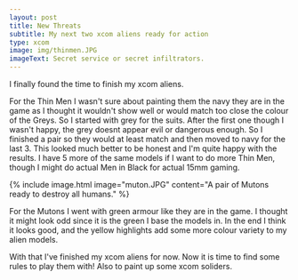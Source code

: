 ```yaml
---
layout: post
title: New Threats
subtitle: My next two xcom aliens ready for action
type: xcom
image: img/thinmen.JPG
imageText: Secret service or secret infiltrators.
---
```


I finally found the time to finish my xcom aliens. 

For the Thin Men I wasn't sure about painting them the navy they are in the game as I thought it wouldn't show well or would match too close the colour of the Greys. So I started with grey for the suits. After the first one though I wasn't happy, the grey doesnt appear evil or dangerous enough. So I finished a pair so they would at least match and then moved to navy for the last 3. This looked much better to be honest and I'm quite happy with the results. I have 5 more of the same models if I want to do more Thin Men, though I might do actual Men in Black for actual 15mm gaming.

{% include image.html image="muton.JPG" content="A pair of Mutons ready to destroy all humans." %}

For the Mutons I went with green armour like they are in the game. I thought it might look odd since it is the green I base the models in. In the end I think it looks good, and the yellow highlights add some more colour variety to my alien models.

With that I've finished my xcom aliens for now. Now it is time to find some rules to play them with! Also to paint up some xcom soliders.


